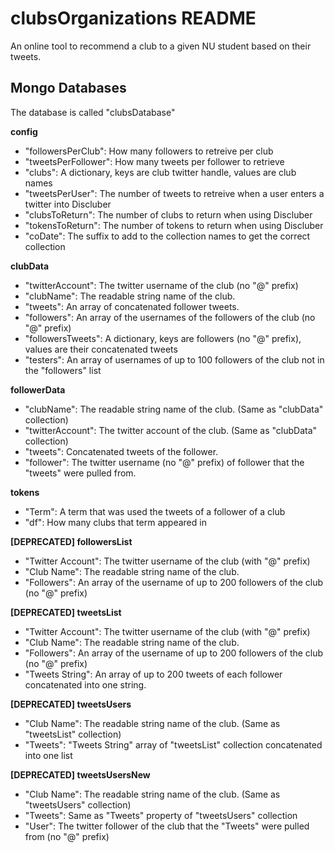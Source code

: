 clubsOrganizations README
============
An online tool to recommend a club to a given NU student based on their tweets.

## Mongo Databases
The database is called "clubsDatabase"

**config**
+ "followersPerClub": How many followers to retreive per club
+ "tweetsPerFollower": How many tweets per follower to retrieve
+ "clubs": A dictionary, keys are club twitter handle, values are club names
+ "tweetsPerUser": The number of tweets to retreive when a user enters a twitter into Discluber
+ "clubsToReturn": The number of clubs to return when using Discluber
+ "tokensToReturn": The number of tokens to return when using Discluber
+ "coDate": The suffix to add to the collection names to get the correct collection

**clubData**
+ "twitterAccount": The twitter username of the club (no "@" prefix)
+ "clubName": The readable string name of the club.
+ "tweets": An array of concatenated follower tweets.
+ "followers": An array of the usernames of the followers of the club (no "@" prefix)
+ "followersTweets": A dictionary, keys are followers (no "@" prefix), values are their concatenated tweets
+ "testers": An array of usernames of up to 100 followers of the club not in the "followers" list

**followerData**
+ "clubName": The readable string name of the club. (Same as "clubData" collection)
+ "twitterAccount": The twitter account of the club. (Same as "clubData" collection)
+ "tweets": Concatenated tweets of the follower.
+ "follower": The twitter username (no "@" prefix) of follower that the "tweets" were pulled from.

**tokens**
+ "Term": A term that was used the tweets of a follower of a club
+ "df": How many clubs that term appeared in

**[DEPRECATED] followersList**
+ "Twitter Account": The twitter username of the club (with "@" prefix)
+ "Club Name": The readable string name of the club.
+ "Followers": An array of the username of up to 200 followers of the club (no "@" prefix)

**[DEPRECATED] tweetsList**
+ "Twitter Account": The twitter username of the club (with "@" prefix)
+ "Club Name": The readable string name of the club.
+ "Followers": An array of the username of up to 200 followers of the club (no "@" prefix)
+ "Tweets String": An array of up to 200 tweets of each follower concatenated into one string.

**[DEPRECATED] tweetsUsers**
+ "Club Name": The readable string name of the club. (Same as "tweetsList" collection)
+ "Tweets": "Tweets String" array of "tweetsList" collection concatenated into one list

**[DEPRECATED] tweetsUsersNew**
+ "Club Name": The readable string name of the club. (Same as "tweetsUsers" collection)
+ "Tweets": Same as "Tweets" property of "tweetsUsers" collection
+ "User": The twitter follower of the club that the "Tweets" were pulled from (no "@" prefix)
